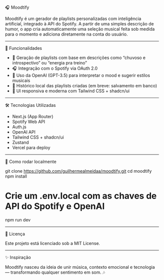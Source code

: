 
🎧 Moodtify

Moodtify é um gerador de playlists personalizadas com inteligência artificial, integrado à API do Spotify. A partir de uma simples descrição de humor, o app cria automaticamente uma seleção musical feita sob medida para o momento e adiciona diretamente na conta do usuário.

---

🚀 Funcionalidades

- 🧠 Geração de playlists com base em descrições como “chuvoso e introspectivo” ou “energia pra treino”
- 🎧 Integração com o Spotify via OAuth 2.0
- 🤖 Uso da OpenAI (GPT-3.5) para interpretar o mood e sugerir estilos musicais
- 📜 Histórico local das playlists criadas (em breve: salvamento em banco)
- 🎨 UI responsiva e moderna com Tailwind CSS + shadcn/ui

---

🛠️ Tecnologias Utilizadas

- Next.js (App Router)
- Spotify Web API
- Auth.js
- OpenAI API
- Tailwind CSS + shadcn/ui
- Zustand
- Vercel para deploy

---

🧪 Como rodar localmente

git clone https://github.com/guilhermealmeidaa/moodtify.git
cd moodtify
npm install

# Crie um .env.local com as chaves de API do Spotify e OpenAI
npm run dev

---

📄 Licença

Este projeto está licenciado sob a MIT License.

---

✨ Inspiração

Moodtify nasceu da ideia de unir música, contexto emocional e tecnologia — transformando qualquer sentimento em som. 🎶
